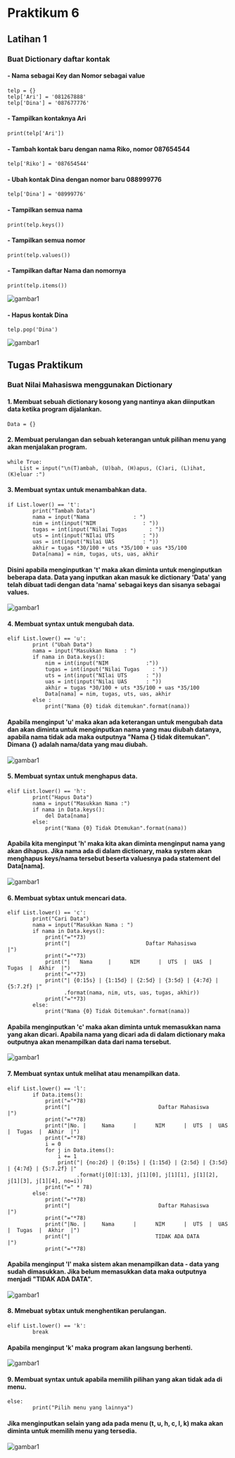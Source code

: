  # Praktikum 6
 ## Latihan 1
 
 ### Buat Dictionary daftar kontak
 #### - Nama sebagai Key dan Nomor sebagai value
 ```
 telp = {}
 telp['Ari'] = '081267888'
 telp['Dina'] = '087677776'
 ```
 #### - Tampilkan kontaknya Ari
 ```
 print(telp['Ari'])
 ```
 #### - Tambah kontak baru dengan nama Riko, nomor 087654544
 ```
 telp['Riko'] = '087654544'
 ```
 #### - Ubah kontak Dina dengan nomor baru 088999776
 ```
 telp['Dina'] = '08999776'
 ```
 #### - Tampilkan semua nama
 ```
 print(telp.keys())
 ```
 #### - Tampilkan semua nomor
 ```
 print(telp.values())
 ```
 #### - Tampilkan daftar Nama dan nomornya
 ```
 print(telp.items())
 ```

![gambar1](gambar/prak6_1.png)

#### - Hapus kontak Dina
```
telp.pop('Dina')
```

![gambar1](gambar/prak6_2.png)

## Tugas Praktikum

### Buat Nilai Mahasiswa menggunakan Dictionary
#### 1. Membuat sebuah dictionary kosong yang nantinya akan diinputkan data ketika program dijalankan.
```
Data = {}
```
#### 2. Membuat perulangan dan sebuah keterangan untuk pilihan menu yang akan menjalakan program.
```
while True:
    List = input("\n(T)ambah, (U)bah, (H)apus, (C)ari, (L)ihat, (K)eluar :")
```
#### 3. Membuat syntax untuk menambahkan data.
```
if List.lower() == 't':
        print("Tambah Data")
        nama = input("Nama              : ")
        nim = int(input("NIM               : "))
        tugas = int(input("Nilai Tugas       : "))
        uts = int(input("NIlai UTS         : "))
        uas = int(input("Nilai UAS         : "))
        akhir = tugas *30/100 + uts *35/100 + uas *35/100
        Data[nama] = nim, tugas, uts, uas, akhir
```
#### Disini apabila menginputkan 't' maka akan diminta untuk menginputkan beberapa data. Data yang inputkan akan masuk ke dictionary 'Data' yang telah dibuat tadi dengan data 'nama' sebagai keys dan sisanya sebagai values.

![gambar1](gambar/prak6_3.png)

#### 4. Membuat syntax untuk mengubah data.
```
elif List.lower() == 'u':
        print ("Ubah Data")
        nama = input("Masukkan Nama  : ")
        if nama in Data.keys():
            nim = int(input("NIM            :"))
            tugas = int(input("Nilai Tugas    : "))
            uts = int(input("NIlai UTS      : "))
            uas = int(input("Nilai UAS      : "))
            akhir = tugas *30/100 + uts *35/100 + uas *35/100
            Data[nama] = nim, tugas, uts, uas, akhir
        else :
            print("Nama {0} tidak ditemukan".format(nama))
```
#### Apabila menginput 'u' maka akan ada keterangan untuk mengubah data dan akan diminta untuk menginputkan nama yang mau diubah datanya, apabila nama tidak ada maka outputnya "Nama {} tidak ditemukan". Dimana {} adalah nama/data yang mau diubah.

![gambar1](gambar/prak6_4.png)

#### 5. Membuat syntax untuk menghapus data.
```
elif List.lower() == 'h':
        print("Hapus Data")
        nama = input("Masukkan Nama :")
        if nama in Data.keys():
            del Data[nama]
        else:
            print("Nama {0} Tidak Dtemukan".format(nama))
```
#### Apabila kita menginput 'h' maka kita akan diminta menginput nama yang akan dihapus. Jika nama ada di dalam dictionary, maka system akan menghapus keys/nama tersebut beserta valuesnya pada statement del Data[nama].

![gambar1](gambar/prak6_5.png)

#### 6. Membuat sybtax untuk mencari data.
```
elif List.lower() == 'c':
        print("Cari Data")
        nama = input("Masukkan Nama : ")
        if nama in Data.keys():
            print("="*73)
            print("|                        Daftar Mahasiswa                        |")
            print("="*73)
            print("|   Nama     |      NIM      |  UTS  |  UAS  |  Tugas  |  Akhir  |")
            print("="*73)
            print("| {0:15s} | {1:15d} | {2:5d} | {3:5d} | {4:7d} | {5:7.2f} |"
                  .format(nama, nim, uts, uas, tugas, akhir))
            print("="*73)
        else:
            print("Nama {0} Tidak Ditemukan".format(nama))
```
#### Apabila menginputkan 'c' maka akan diminta untuk memasukkan nama yang akan dicari. Apabila nama yang dicari ada di dalam dictionary maka outputnya akan menampilkan data dari nama tersebut.

![gambar1](gambar/prak6_6.png)

#### 7. Membuat syntax untuk melihat atau menampilkan data.
```
elif List.lower() == 'l':
        if Data.items():
            print("="*78)
            print("|                            Daftar Mahasiswa                            |")
            print("="*78)
            print("|No. |     Nama      |      NIM      |  UTS  |  UAS  |  Tugas  |  Akhir  |")
            print("="*78)
            i = 0
            for j in Data.items():
                i += 1
                print("| {no:2d} | {0:15s} | {1:15d} | {2:5d} | {3:5d} | {4:7d} | {5:7.2f} |"
                      .format(j[0][:13], j[1][0], j[1][1], j[1][2], j[1][3], j[1][4], no=i))
            print("=" * 78)
        else:
            print("="*78)
            print("|                            Daftar Mahasiswa                            |")
            print("="*78)
            print("|No. |     Nama      |      NIM      |  UTS  |  UAS  |  Tugas  |  Akhir  |")
            print("|                           TIDAK ADA DATA                               |")
            print("="*78)
```
#### Apabila menginput 'l' maka sistem akan menampilkan data - data yang sudah dimasukkan. Jika belum memasukkan data maka outputnya menjadi "TIDAK ADA DATA".

![gambar1](gambar/prak6_7.png)

#### 8. Mmebuat sybtax untuk menghentikan perulangan.
```
elif List.lower() == 'k':
        break
```
#### Apabila menginput 'k' maka program akan langsung berhenti.

![gambar1](gambar/prak6_8.png)

#### 9. Membuat syntax untuk apabila memilih pilihan yang akan tidak ada di menu.
```
else:
        print("Pilih menu yang lainnya")
```
#### Jika menginputkan selain yang ada pada menu (t, u, h, c, l, k) maka akan diminta untuk memilih menu yang tersedia.

![gambar1](gambar/prak6_9.png)
